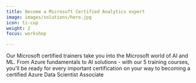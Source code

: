 ```yaml
---
title: Become a Microsoft Certified Analytics expert
image: images/solutions/hero.jpg
icon: ti-cup
weight: 2
focus: workshop

---
```

Our Microsoft certified trainers take you into the Microsoft world of AI and ML. From Azure fundamentals to AI solutions - with our 5 training courses, you'll be ready for every important certification on your way to becoming a certified Azure Data Scientist Associate
